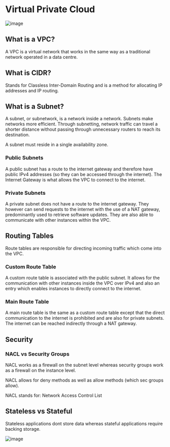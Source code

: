 # Virtual Private Cloud

![image](https://user-images.githubusercontent.com/110126036/187456964-a0f792dd-aae3-4182-a79d-9d9b435566d4.png)

## What is a VPC?

A VPC is a virtual network that works in the same way as a traditional network operated in a data centre. 

## What is CIDR?

Stands for Classless Inter-Domain Routing and is a method for allocating IP addresses and IP routing.

## What is a Subnet?

A subnet, or subnetwork, is a network inside a network. Subnets make networks more efficient. Through subnetting, network traffic can travel a shorter distance without passing through unnecessary routers to reach its destination.

A subnet must reside in a single availability zone.

### Public Subnets

A public subnet has a route to the internet gateway and therefore have public IPv4 addresses (so they can be accessed through the internet). The Internet Gateway is what allows the VPC to connect to the internet.

### Private Subnets

A private subnet does not have a route to the internet gateway. They however can send requests to the internet with the use of a NAT gateway, predominantly used to retrieve software updates. They are also able to communicate with other instances within the VPC.

## Routing Tables

Route tables are responsible for directing incoming traffic which come into the VPC.

### Custom Route Table

A custom route table is associated with the public subnet. It allows for the communication with other instances inside the VPC over IPv4 and also an entry which enables instances to directly connect to the internet.

### Main Route Table

A main route table is the same as a custom route table except that the direct communication to the internet is prohibited and are also for private subnets. The internet can be reached indirectly through a NAT gateway.

## Security

### NACL vs Security Groups

NACL works as a firewall on the subnet level whereas security groups work as a firewall on the instance level.

NACL allows for deny methods as well as allow methods (which sec groups allow).

NACL stands for: Network Access Control List

## Stateless vs Stateful

Stateless applications dont store data whereas stateful applications require backing storage.

![image](https://user-images.githubusercontent.com/110126036/187658061-e8959dd7-19c2-4ce3-a62a-7b0671d9d950.png)

